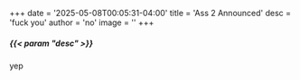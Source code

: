 +++
date = '2025-05-08T00:05:31-04:00'
title = 'Ass 2 Announced'
desc = 'fuck you'
author = 'no'
image = ''
+++

##### {{< param "desc" >}}

yep